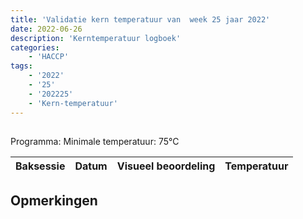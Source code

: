 ```yaml
---
title: 'Validatie kern temperatuur van  week 25 jaar 2022'
date: 2022-06-26
description: 'Kerntemperatuur logboek'
categories:
    - 'HACCP'
tags:
    - '2022'
    - '25'
    - '202225'
    - 'Kern-temperatuur'
---
```


## 

Programma: 
Minimale temperatuur: 75°C

| Baksessie | Datum | Visueel beoordeling | Temperatuur |
|:---|:---|:---|:---|


## Opmerkingen


